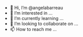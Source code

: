 - 👋 Hi, I’m @angelabarreau
- 👀 I’m interested in ...
- 🌱 I’m currently learning ...
- 💞️ I’m looking to collaborate on ...
- 📫 How to reach me ...

<!---
angelabarreau/angelabarreau is a ✨ special ✨ repository because its `README.md` (this file) appears on your GitHub profile.
You can click the Preview link to take a look at your changes.
--->
